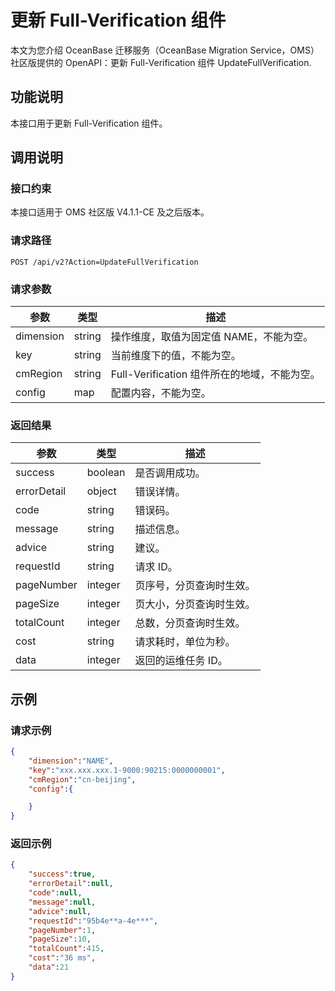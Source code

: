 # 更新 Full-Verification 组件

本文为您介绍 OceanBase 迁移服务（OceanBase Migration Service，OMS）社区版提供的 OpenAPI：更新 Full-Verification 组件 UpdateFullVerification.

## 功能说明

本接口用于更新 Full-Verification 组件。

## 调用说明

### 接口约束

本接口适用于 OMS 社区版 V4.1.1-CE 及之后版本。

### 请求路径

`POST /api/v2?Action=UpdateFullVerification`

### 请求参数

|    参数     |   类型   |     描述      |
|-----------|--------|-------------|
|     dimension      | string      |  操作维度，取值为固定值 NAME，不能为空。|
|     key      | string      |  当前维度下的值，不能为空。|
|     cmRegion      | string      |  Full-Verification 组件所在的地域，不能为空。|
|     config      | map      |  配置内容，不能为空。|

### 返回结果

|     参数     |        类型        |           描述           |
|------------|------------------|------------------------|
| success    | boolean          | 是否调用成功。                |
| errorDetail | object | 错误详情。|
| code       | string           | 错误码。                   |
| message    | string           | 描述信息。                  |
| advice     | string           | 建议。                    |
| requestId  | string           | 请求 ID。                 |
| pageNumber | integer | 页序号，分页查询时生效。                  |
| pageSize   | integer | 页大小，分页查询时生效。                  |
| totalCount | integer | 总数，分页查询时生效。                  |
| cost       | string           | 请求耗时，单位为秒。                  |
| data       | integer           |  返回的运维任务 ID。|

## 示例

### 请求示例

```JSON
{
    "dimension":"NAME",
    "key":"xxx.xxx.xxx.1-9000:90215:0000000001",
    "cmRegion":"cn-beijing",
    "config":{

    }
}
```

### 返回示例

```JSON
{
    "success":true,
    "errorDetail":null,
    "code":null,
    "message":null,
    "advice":null,
    "requestId":"95b4e**a-4e***",
    "pageNumber":1,
    "pageSize":10,
    "totalCount":415,
    "cost":"36 ms",
    "data":21
}
```
